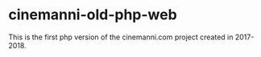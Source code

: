 # cinemanni-old-php-web

This is the first php version of the cinemanni.com project created in 2017-2018.
